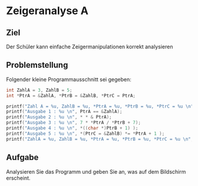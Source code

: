 # Zeigeranalyse A

## Ziel

Der Schüler kann einfache Zeigermanipulationen korrekt analysieren

## Problemstellung

Folgender kleine Programmausschnitt sei gegeben:

```c
int ZahlA = 3, ZahlB = 5;
int *PtrA = &ZahlA, *PtrB = &ZahlB, *PtrC = PtrA;

printf("Zahl A = %u, ZahlB = %u, *PtrA = %u, *PtrB = %u, *PtrC = %u \n", ZahlA, ZahlB, *PtrA, *PtrB, *PtrC);
printf("Ausgabe 1 : %u \n", PtrA == &ZahlA);
printf("Ausgabe 2 : %u \n", * * & PtrA);
printf("Ausgabe 3 : %u \n", 7 * *PtrA / *PtrB + 7);
printf("Ausgabe 4 : %u \n", *((char *)PtrB + 1) );
printf("Ausgabe 5 : %u \n", *(PtrC = &ZahlB) *= *PtrA + 1 );
printf("ZahlA = %u, ZahlB = %u, *PtrA = %u, *PtrB = %u, *PtrC = %u \n", ZahlA, ZahlB, *PtrA, *PtrB, *PtrC );
```

## Aufgabe

Analysieren Sie das Programm und geben Sie an, was auf dem Bildschirm erscheint.
